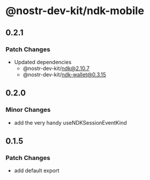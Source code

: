 # @nostr-dev-kit/ndk-mobile

## 0.2.1

### Patch Changes

-   Updated dependencies
    -   @nostr-dev-kit/ndk@2.10.7
    -   @nostr-dev-kit/ndk-wallet@0.3.15

## 0.2.0

### Minor Changes

-   add the very handy useNDKSessionEventKind

## 0.1.5

### Patch Changes

-   add default export
